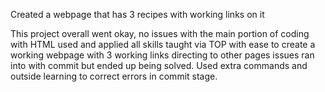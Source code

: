 Created a webpage that has 3 recipes with working links on it 

This project overall went okay, no issues with the main portion of coding with HTML 
used and applied all skills taught via TOP with ease to create a working webpage with
3 working links directing to other pages issues ran into with commit but ended up being 
solved. Used extra commands and outside learning to correct errors in commit stage. 
